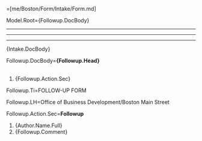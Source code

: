 =[me/Boston/Form/Intake/Form.md]

Model.Root={Followup.DocBody}<hr><hr><hr>{Intake.DocBody}

Followup.DocBody=<b>{Followup.Head}</b><br><br><ol><li>{Followup.Action.Sec}</li></ol>

Followup.Ti=FOLLOW-UP FORM

Followup.LH=Office of Business Development/Boston Main Street

Followup.Action.Sec=<b>Followup</b><ol><li>{Author.Name.Full}</li><li>{Followup.Comment}</li></ol>